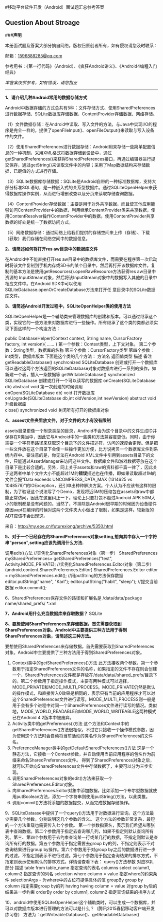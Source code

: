 #移动平台软件开发（Android）面试题汇总参考答案

## Question About Stroage

###**声明**

本册面试题及答案大部分摘自网络，版权归原创者所有，如有侵权请您及时联系：

邮箱：1596888285@qq.com

参考用书：《第一行代码》（Android）、《疯狂Android讲义》、《Android4编程入门经典》

*本答案仅供参考，如有错误，请您指正*


---
**1、请介绍几种Android常用的数据存储方式**

Android中数据存储的方式总共有5种：文件存储方式、使用SharedPreferences进行数据存储、SQLite数据库存储数据、ContentProvider存储数据、网络存储。

（1）文件数据存储：在Android中读取、写入文件的方法，与Java中实现I/O的程序是完全一样的，提供了openFileInput()、openFileOutput()来读取与写入设备中的文件。

（2）使用SharedPreferences进行数据存储：Android用来存储一些简单配置信息的一种机制，采用XML格式将数据存储到设备中，通过getSharedPreferences()来获得SharedPreferences接口，再通过编辑器进行提交保存，通过getString()来读取文件中的内容；采用了Map数据结构来存储数据，已键值的方式进行存储。

（3）SQLite数据库存储数据：SQLite是Android自带的一种标准数据库，支持大部分标准SQL语句，是一种嵌入式的关系型数据库。通过SQLiteOpenHelper来获得数据库操作实例，从而进行增删改查以及分页来读取存储查询数据。

（4）ContentProvider存储数据：主要是用于对外共享数据，而且使其他应用能够访问ContentProvider中的数据，利用继承ContentProvider类来共享数据，使用ContentResolver操作ContentProvider中的数据。使用ContentProvider共享数据的好处是统一了数据访问方式。

（5）网络数据存储：通过网络上给我们提供的存储空间来上传（存储）、下载（获取）我们存储在网络空间中的数据信息。

**2、请简述如何将打开res aw目录中的数据库文件**

在Android中不能直接打开res aw目录中的数据库文件，而需要在程序第一次启动时将该文件复制到手机内存或SD卡的某个目录中，然后再打开该数据库文件。复制的基本方法是使用getResources().openRawResource方法获得res aw目录中资源的 InputStream对象，然后将该InputStream对象中的数据写入其他的目录中相应文件中。在Android SDK中可以使用SQLiteDatabase.openOrCreateDatabase方法来打开任 意目录中的SQLite数据库文件。

**3、请简述Android开发过程中，SQLiteOpenHelper类的使用方法**

SQLiteOpenHelper是一个辅助类来管理数据库的创建和版本。可以通过继承这个类，实现它的一些方法来对数据库进行一些操作。所有继承了这个类的类都必须实现下面这样的一个构造方法： 

public DatabaseHelper(Context context, String name, CursorFactory factory, int version){
    ……
} 
第一个参数：Context类型，上下文对象。 
第二个参数：String类型，数据库的名称 
第三个参数：CursorFactory类型 
第四个参数：int类型，数据库版本 
下面是这个类的几个方法：
方法名	返回值类型	描述	备注
getReadableDatabase()	synchronized SQLiteDatabase	创建或打开一个数据库	可以通过这两个方法返回的SQLiteDatabase对象对数据库进行一系列的操作，如新建一个表，插入一条数据等
getWritableDatabase()	synchronized SQLiteDatabase	创建或打开一个可以读写的数据库	
onCreate(SQLiteDatabase db)	abstract void	第一次创建的时候调用	
onOpen(SQLiteDatabase db)	void	打开数据库	
onUpgrade(SQLiteDatabase db,int oldVersion,int newVersion)	abstract void	升级数据库	
close()	synchronized void	关闭所有打开的数据库对象	

**4、assest文件夹里放文件，对于文件的大小有没有限制**

assets目录更像一个附录类型的目录，Android不会为这个目录中的文件生成ID并保存在R类当中，因此它与Android中的一些类和方法兼容度更低。同时，由于你需要一个字符串路径来获取这个目录下的文件描述符，访问的速度会更慢。但是把一些文件放在这个目录下会使一些操作更加方便，比方说拷贝一个数据库文件到系统内存中。要注意的是，你无法在Android XML文件中引用到assets目录下的文件，只能通过AssetManager来访问这些文件。数据库文件和游戏数据等放在这个目录下是比较合适的。另外，网上关于assets和raw的资料都千篇一律了，因此关于这两者中单个文件大小不能超过1M的**错误**描述也在传播，即如果读取超过1M的文件会报"Data exceeds UNCOMPRESS_DATA_MAX (1314625 vs 1048576)"的IOException，还引申出种种解决方案。个人认为不应该有这样的限制，为了验证这个说法写了个Demo，发现将近5M的压缩包在assets和raw中都能正常访问，因此在这里纠正一下，理论上只要打包不超过Android APK 50M大小的限制都是没有问题的。当然了，不排除是Android很早期的时候因为设备硬件原因aapt在编译的时候对这两个文件夹大小做出了限制，如果是这样，较新版的ADT应该不会出现这。

来自：http://my.eoe.cn/futurexiong/archive/5350.html


**5、对于一个已经存在的SharedPreferences对象setting,想向其中存入一个字符串"person",setting应该先调用什么方法.**

调用edit()方法
//实例化SharedPreferences对象（第一步） 
SharedPreferences mySharedPreferences= getSharedPreferences("test", 
Activity.MODE_PRIVATE); 
//实例化SharedPreferences.Editor对象（第二步）(android.content.SharedPreferences.Editor)
SharedPreferences.Editor editor = mySharedPreferences.edit(); 
//用putString的方法保存数据 
editor.putString("name", "Karl"); 
editor.putString("habit", "sleep"); 
//提交当前数据 
editor.commit();

6、SharedPreferences保存文件的路径和扩展名是  /data/data/package name/shared_prefs/ *.xml    

**7、Android用什么充当数据库来存取数据？**
SQLite

**8、要想使用SharePreferences来存储数据，首先需要获取到SharePreferences对象。Android中主要提供三种方法用于得到SharePreferences对象，请简述这三种方法。**

要想使用SharedPreferences来存储数据，首先需要获取到SharedPreferences对象。Android中主要提供了三种方法用于得到SharedPreferences对象。
1. Context类中的getSharedPreferences()方法
此方法接收两个参数，第一个参数用于指定SharedPreferences文件的名称，如果指定的文件不存在则会创建一个，SharedPreferences文件都是存放在/data/data/<package name>/shared_prefs/目录下的。第二个参数用于指定操作模式，主要有两种模式可以选择，MODE_PRIVATE和MODE_MULTI_PROCESS。MODE_PRIVATE仍然是默认的操作模式，和直接传入0效果是相同的，表示只有当前的应用程序才可以对这个SharedPreferences文件进行读写。MODE_MULTI_PROCESS则一般是用于会有多个进程中对同一个SharedPreferences文件进行读写的情况。类似地，MODE_WORLD_READABLE和MODE_WORLD_WRITEABLE这两种模式已在Android 4.2版本中被废弃。
2. Activity类中的getPreferences()方法
这个方法和Context中的getSharedPreferences()方法很相似，不过它只接收一个操作模式参数，因为使用这个方法时会自动将当前活动的类名作为SharedPreferences的文件名。
3. PreferenceManager类中的getDefaultSharedPreferences()方法
这是一个静态方法，它接收一个Context参数，并自动使用当前应用程序的包名作为前缀来命名SharedPreferences文件。
得到了SharedPreferences对象之后，就可以开始向SharedPreferences文件中存储数据了，主要可以分为三步实现。
1. 调用SharedPreferences对象的edit()方法来获取一个SharedPreferences.Editor对象。
2. 向SharedPreferences.Editor对象中添加数据，比如添加一个布尔型数据就使用putBoolean方法，添加一个字符串则使用putString()方法，以此类推。
3. 调用commit()方法将添加的数据提交，从而完成数据存储操作。

9、SQLiteDataase中提供了一个query()方法用于对数据进行查询。这个方法最少需要几个参数，分别说明这几个参数的含义。
这个方法的参数非常复杂，最短的一个方法重载也需要传入七个参数。
第一个参数指表名，表示我们希望从哪张表中查询数据。第二个参数用于指定去查询哪几列，如果不指定则默认查询所有列。第三、第四个参数用于去约束查询某一行或某几行的数据，不指定则默认是查询所有行的数据。第五个参数用于指定需要去group by的列，不指定则表示不对查询结果进行group by操作。第六个参数用于对group by之后的数据进行进一步的过滤，不指定则表示不进行过滤。第七个参数用于指定查询结果的排序方式，不指定则表示使用默认的排序方式。详情请查看下表：
query()方法参数 	对应SQL部分 	描述 
table 	from table_name 	指定查询的表名 
columns 	select column1, column2 	指定查询的列名 
selection 	where column = value 	指定where的约束条件 
selectionArgs 	- 	为where中的占位符提供具体的值 
groupBy 	group by column 	指定需要group by的列 
having 	having column = value 	对group by后的结果进一步约束 
orderBy 	order by column1, column2 	指定查询结果的排序方式 

10、android中使用SQLiteOpenHelper这个辅助类时，可以生成一个数据库，并可以对数据库版本进行管理的方法可以是什么？（腾讯2015春招移动客户端开发练习卷）
方法为：getWriteableDatabase()、getReadableDatabase()

